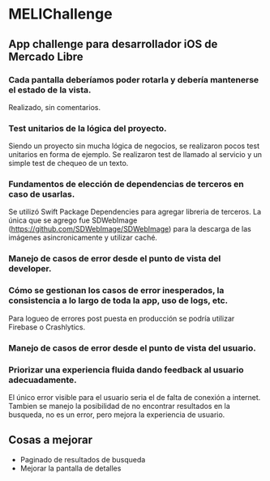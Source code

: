 #  MELIChallenge
## App challenge para desarrollador iOS de Mercado Libre

### Cada pantalla deberíamos poder rotarla y debería mantenerse el estado de la vista.

Realizado, sin comentarios.

### Test unitarios de la lógica del proyecto.

Siendo un proyecto sin mucha lógica de negocios, se realizaron pocos test unitarios en forma de ejemplo.
Se realizaron test de llamado al servicio y un simple test de chequeo de un texto.

### Fundamentos de elección de dependencias de terceros en caso de usarlas.

Se utilizó Swift Package Dependencies para agregar libreria de terceros. 
La única que se agrego fue SDWebImage (https://github.com/SDWebImage/SDWebImage) para la descarga de las imágenes asincronicamente y utilizar caché. 

### Manejo de casos de error desde el punto de vista del developer. 
### Cómo se gestionan los casos de error inesperados, la consistencia a lo largo de toda la app, uso de logs, etc.

Para logueo de errores post puesta en producción se podría utilizar Firebase o Crashlytics.

### Manejo de casos de error desde el punto de vista del usuario.
### Priorizar una experiencia fluida dando feedback al usuario adecuadamente.

El único error visible para el usuario seria el de falta de conexión a internet. Tambien se manejo la posibilidad de no encontrar resultados en la busqueda, no es 
un error, pero mejora la experiencia de usuario. 

## Cosas a mejorar

- Paginado de resultados de busqueda 
- Mejorar la pantalla de detalles

